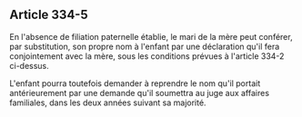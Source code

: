 Article 334-5
----
En l'absence de filiation paternelle établie, le mari de la mère peut conférer,
par substitution, son propre nom à l'enfant par une déclaration qu'il fera
conjointement avec la mère, sous les conditions prévues à l'article 334-2
ci-dessus.

L'enfant pourra toutefois demander à reprendre le nom qu'il portait
antérieurement par une demande qu'il soumettra au juge aux affaires familiales,
dans les deux années suivant sa majorité.
